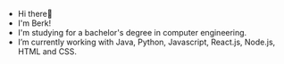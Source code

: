 - Hi there👋
- I'm Berk!
- I'm studying for a bachelor's degree in computer engineering.
- I’m currently working with Java, Python, Javascript, React.js, Node.js, HTML and CSS.


<!---
BerkBelhan/BerkBelhan is a ✨ special ✨ repository because its `README.md` (this file) appears on your GitHub profile.
You can click the Preview link to take a look at your changes.
--->
